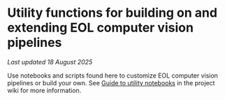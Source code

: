 # Utility functions for building on and extending EOL computer vision pipelines
*Last updated 18 August 2025*  

Use notebooks and scripts found here to customize EOL computer vision pipelines or build your own. See [Guide to utility notebooks](https://github.com/aubricot/computer_vision_with_eol_images/wiki/Guide-to-utility-notebooks) in the project wiki for more information. 
